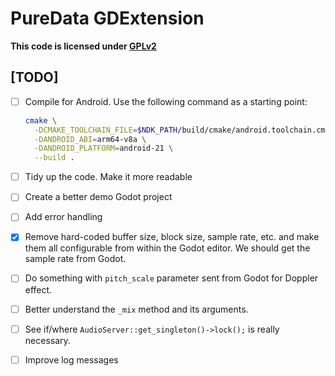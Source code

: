 # PureData GDExtension

**This code is licensed under [GPLv2](https://www.gnu.org/licenses/old-licenses/gpl-2.0.en.html)**

## [TODO]

- [ ] Compile for Android. Use the following command as a starting point:

  ```bash
  cmake \
    -DCMAKE_TOOLCHAIN_FILE=$NDK_PATH/build/cmake/android.toolchain.cmake \
    -DANDROID_ABI=arm64-v8a \
    -DANDROID_PLATFORM=android-21 \
    --build .
  ```

- [ ] Tidy up the code. Make it more readable
- [ ] Create a better demo Godot project
- [ ] Add error handling
- [x] Remove hard-coded buffer size, block size, sample rate, etc.
      and make them all configurable from within the Godot editor.
      We should get the sample rate from Godot.
- [ ] Do something with `pitch_scale` parameter sent from Godot for Doppler effect.
- [ ] Better understand the `_mix` method and its arguments.
- [ ] See if/where `AudioServer::get_singleton()->lock();` is really necessary.
- [ ] Improve log messages
